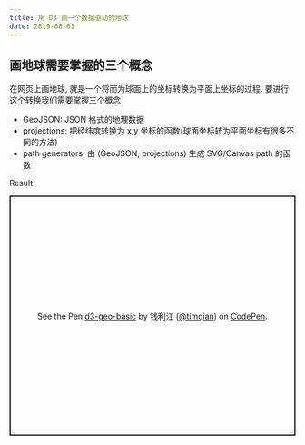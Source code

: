 ```yaml
---
title: 用 D3 画一个数据驱动的地球
date: 2019-08-01
---
```



## 画地球需要掌握的三个概念

在网页上画地球, 就是一个将而为球面上的坐标转换为平面上坐标的过程. 要进行这个转换我们需要掌握三个概念

- GeoJSON: JSON 格式的地理数据
- projections: 把经纬度转换为 x,y 坐标的函数(球面坐标转为平面坐标有很多不同的方法)
- path generators: 由 (GeoJSON, projections) 生成 SVG/Canvas path 的函数

Result
<p class="codepen" data-height="423" data-theme-id="dark" data-default-tab="result" data-user="timqian" data-slug-hash="dxWgBY" style="height: 423px; box-sizing: border-box; display: flex; align-items: center; justify-content: center; border: 2px solid; margin: 1em 0; padding: 1em;" data-pen-title="d3-geo-basic">
  <span>See the Pen <a href="https://codepen.io/timqian/pen/dxWgBY/">
  d3-geo-basic</a> by 钱利江 (<a href="https://codepen.io/timqian">@timqian</a>)
  on <a href="https://codepen.io">CodePen</a>.</span>
</p>
<script async src="https://static.codepen.io/assets/embed/ei.js"></script>